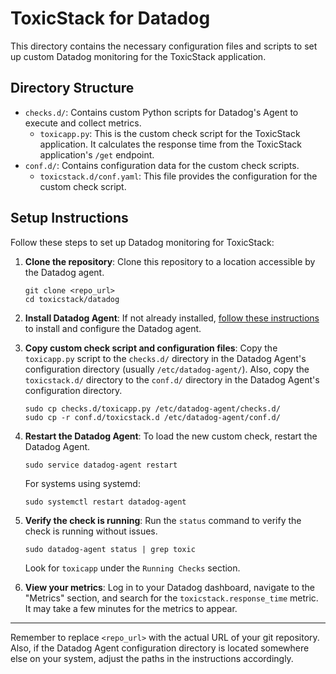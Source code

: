 # ToxicStack for Datadog

This directory contains the necessary configuration files and scripts to set up custom Datadog monitoring for the ToxicStack application.

## Directory Structure

- `checks.d/`: Contains custom Python scripts for Datadog's Agent to execute and collect metrics.
    - `toxicapp.py`: This is the custom check script for the ToxicStack application. It calculates the response time from the ToxicStack application's `/get` endpoint.
- `conf.d/`: Contains configuration data for the custom check scripts.
    - `toxicstack.d/conf.yaml`: This file provides the configuration for the custom check script.

## Setup Instructions

Follow these steps to set up Datadog monitoring for ToxicStack:

1. **Clone the repository**: Clone this repository to a location accessible by the Datadog agent.

    ```
    git clone <repo_url>
    cd toxicstack/datadog
    ```

2. **Install Datadog Agent**: If not already installed, [follow these instructions](https://docs.datadoghq.com/agent/basic_agent_usage/?tab=agentv6v7) to install and configure the Datadog agent.

3. **Copy custom check script and configuration files**: Copy the `toxicapp.py` script to the `checks.d/` directory in the Datadog Agent's configuration directory (usually `/etc/datadog-agent/`). Also, copy the `toxicstack.d/` directory to the `conf.d/` directory in the Datadog Agent's configuration directory.

    ```
    sudo cp checks.d/toxicapp.py /etc/datadog-agent/checks.d/
    sudo cp -r conf.d/toxicstack.d /etc/datadog-agent/conf.d/
    ```

4. **Restart the Datadog Agent**: To load the new custom check, restart the Datadog Agent.

    ```
    sudo service datadog-agent restart
    ```

    For systems using systemd:

    ```
    sudo systemctl restart datadog-agent
    ```

5. **Verify the check is running**: Run the `status` command to verify the check is running without issues.

    ```
    sudo datadog-agent status | grep toxic
    ```

    Look for `toxicapp` under the `Running Checks` section.

6. **View your metrics**: Log in to your Datadog dashboard, navigate to the "Metrics" section, and search for the `toxicstack.response_time` metric. It may take a few minutes for the metrics to appear.

---

Remember to replace `<repo_url>` with the actual URL of your git repository. Also, if the Datadog Agent configuration directory is located somewhere else on your system, adjust the paths in the instructions accordingly.
